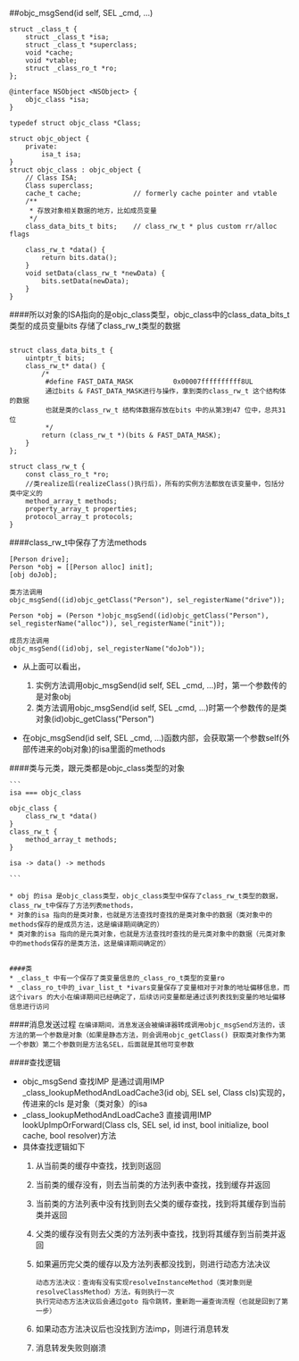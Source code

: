 ##objc_msgSend(id self, SEL _cmd, ...)


```
struct _class_t {
	struct _class_t *isa;
	struct _class_t *superclass;
	void *cache;
	void *vtable;
	struct _class_ro_t *ro;
};

```
```
@interface NSObject <NSObject> {
    objc_class *isa;
}
```

```
typedef struct objc_class *Class;

struct objc_object {
	private:
	    isa_t isa;
}
struct objc_class : objc_object {
    // Class ISA;
    Class superclass;
    cache_t cache;             // formerly cache pointer and vtable
    /**
     * 存放对象相关数据的地方，比如成员变量
     */
    class_data_bits_t bits;    // class_rw_t * plus custom rr/alloc flags

    class_rw_t *data() { 
        return bits.data();
    }
    void setData(class_rw_t *newData) {
        bits.setData(newData);
    }
}
```
####所以对象的ISA指向的是objc_class类型，objc_class中的class_data_bits_t类型的成员变量bits 存储了class_rw_t类型的数据

```

struct class_data_bits_t {
    uintptr_t bits;
    class_rw_t* data() {
        /*
         #define FAST_DATA_MASK          0x00007ffffffffff8UL
         通过bits & FAST_DATA_MASK进行与操作，拿到类的class_rw_t 这个结构体的数据
         也就是类的class_rw_t 结构体数据存放在bits 中的从第3到47 位中，总共31位
         */
        return (class_rw_t *)(bits & FAST_DATA_MASK);
    }
};

struct class_rw_t {
    const class_ro_t *ro;
    //类realize后(realizeClass()执行后)，所有的实例方法都放在该变量中，包括分类中定义的
    method_array_t methods;
    property_array_t properties;
    protocol_array_t protocols;
}
```
####class_rw_t中保存了方法methods

```
[Person drive];
Person *obj = [[Person alloc] init];
[obj doJob];
```
```
类方法调用
objc_msgSend((id)objc_getClass("Person"), sel_registerName("drive"));

Person *obj = (Person *)objc_msgSend((id)objc_getClass("Person"), sel_registerName("alloc")), sel_registerName("init"));

成员方法调用
objc_msgSend((id)obj, sel_registerName("doJob"));

```

* 从上面可以看出，
	
	1. 实例方法调用objc_msgSend(id self, SEL _cmd, ...)时，第一个参数传的是对象obj
	2. 类方法调用objc_msgSend(id self, SEL _cmd, ...)时第一个参数传的是类对象(id)objc_getClass("Person")
* 在objc_msgSend(id self, SEL _cmd, ...)函数内部，会获取第一个参数self(外部传进来的obj对象)的isa里面的methods

####类与元类，跟元类都是objc_class类型的对象

	```
	isa === objc_class
	
	objc_class {
		class_rw_t *data()
	}
	class_rw_t {
		method_array_t methods;
	}
	
	isa -> data() -> methods
	
	```

	* obj 的isa 是objc_class类型，objc_class类型中保存了class_rw_t类型的数据，class_rw_t中保存了方法列表methods，
	* 对象的isa 指向的是类对象，也就是方法查找时查找的是类对象中的数据（类对象中的methods保存的是成员方法，这是编译期间确定的）
	* 类对象的isa 指向的是元类对象，也就是方法查找时查找的是元类对象中的数据（元类对象中的methods保存的是类方法，这是编译期间确定的）
	
	
	####类
	* _class_t 中有一个保存了类变量信息的_class_ro_t类型的变量ro
	* _class_ro_t中的_ivar_list_t *ivars变量保存了变量相对于对象的地址偏移信息，而这个ivars 的大小在编译期间已经确定了，后续访问变量都是通过该列表找到变量的地址偏移信息进行访问
	
####消息发送过程
	```
	在编译期间，消息发送会被编译器转成调用objc_msgSend方法的，该方法的第一个参数是对象（如果是静态方法，则会调用objc_getClass()
	获取类对象作为第一个参数）第二个参数则是方法名SEL，后面就是其他可变参数
	```

####查找逻辑
* objc_msgSend 查找IMP 是通过调用IMP _class_lookupMethodAndLoadCache3(id obj, SEL sel, Class cls)实现的，传进来的cls 是对象（类对象）的isa
* _class_lookupMethodAndLoadCache3 直接调用IMP lookUpImpOrForward(Class cls, SEL sel, id inst, bool initialize, bool cache, bool resolver)方法
* 具体查找逻辑如下
     1. 从当前类的缓存中查找，找到则返回
     2. 当前类的缓存没有，则去当前类的方法列表中查找，找到缓存并返回
     3. 当前类的方法列表中没有找到则去父类的缓存查找，找到将其缓存到当前类并返回
     4. 父类的缓存没有则去父类的方法列表中查找，找到将其缓存到当前类并返回
     5. 如果遍历完父类的缓存以及方法列表都没找到，则进行动态方法决议
     		
     		动态方法决议：查询有没有实现resolveInstanceMethod（类对象则是resolveClassMethod）方法，有则执行一次
     		执行完动态方法决议后会通过goto 指令跳转，重新跑一遍查询流程（也就是回到了第一步）
     		
     6. 如果动态方法决议后也没找到方法imp，则进行消息转发
     7. 消息转发失败则崩溃


	
	

